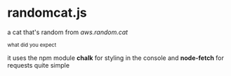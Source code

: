 # randomcat.js
a cat that's random from _aws.random.cat_

<small>what did you expect</small>

it uses the npm module __chalk__ for styling in the console and __node-fetch__ for requests
quite simple